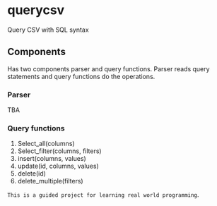 # querycsv
Query CSV with SQL syntax

## Components
Has two components parser and query functions. Parser reads query statements and query functions do the operations. 

### Parser
TBA

### Query functions
1. Select_all(columns)
2. Select_filter(columns, filters)
3. insert(columns, values)
4. update(id, columns, values)
5. delete(id)
6. delete_multiple(filters)



`This is a guided project for learning real world programming`.
